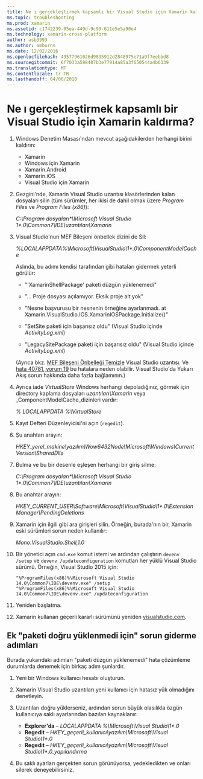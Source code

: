 ```yaml
---
title: Ne ı gerçekleştirmek kapsamlı bir Visual Studio için Xamarin kaldırma?
ms.topic: troubleshooting
ms.prod: xamarin
ms.assetid: c1742239-05ea-449d-9c99-611e5e5a90e4
ms.technology: xamarin-cross-platform
author: asb3993
ms.author: amburns
ms.date: 12/02/2016
ms.openlocfilehash: 49577961026d9895912d2848975e71a9f7eebbd8
ms.sourcegitcommit: 6f7033a598407b3e77914a85a3f650544a4b6339
ms.translationtype: MT
ms.contentlocale: tr-TR
ms.lasthandoff: 04/06/2018
---
```

# <a name="how-do-i-perform-a-thorough-uninstall-for-xamarin-for-visual-studio"></a>Ne ı gerçekleştirmek kapsamlı bir Visual Studio için Xamarin kaldırma?


1.  Windows Denetim Masası'ndan mevcut aşağıdakilerden herhangi birini kaldırın:

    -   Xamarin
    -   Windows için Xamarin
    -   Xamarin.Android
    -   Xamarin.iOS
    -   Visual Studio için Xamarin

2.  Gezgini'nde, Xamarin Visual Studio uzantısı klasörlerinden kalan dosyaları silin (tüm sürümler, her ikisi de dahil olmak üzere _Program Files_ ve _Program Files (x86)_):

    _C:\\Program dosyaları\*\\Microsoft Visual Studio 1\*.0\\Common7\\IDE\\uzantıları\\Xamarin_

3.  Visual Studio'nun MEF Bileşeni önbellek dizini de Sil:

    _%LOCALAPPDATA%\\Microsoft\\VisualStudio\\1\*.0\\ComponentModelCache_

    Aslında, bu adımı kendisi tarafından gibi hataları gidermek yeterli görülür:

    -   "'XamarinShellPackage' paketi düzgün yüklenemedi"

    -   "... Proje dosyası açılamıyor. Eksik proje alt yok"

    -   "Nesne başvurusu bir nesnenin örneğine ayarlanmadı.  at Xamarin.VisualStudio.IOS.XamarinIOSPackage.Initialize()"

    -   "SetSite paketi için başarısız oldu" (Visual Studio içinde _ActivityLog.xml_)

    -   "LegacySitePackage paketi için başarısız oldu" (Visual Studio içinde _ActivityLog.xml_)

    (Ayrıca bkz. [MEF Bileşeni Önbelleği Temizle](https://visualstudiogallery.msdn.microsoft.com/22b94661-70c7-4a93-9ca3-8b6dd45f47cd) Visual Studio uzantısı.  Ve [hata 40781, yorum 19](https://bugzilla.xamarin.com/show_bug.cgi?id=40781#c19) bu hatalara neden olabilir. Visual Studio'da Yukarı Akış sorun hakkında daha fazla bağlamının.)

4.  Ayrıca iade _VirtualStore_ Windows herhangi depoladığınız, görmek için directory kaplama dosyaları _uzantıları\\Xamarin_ veya _ComponentModelCache_dizinleri vardır:

    _% LOCALAPPDATA %\\VirtualStore_

5.  Kayıt Defteri Düzenleyicisi'ni açın (`regedit`).

6.  Şu anahtarı arayın:

    _HKEY\_yerel\_makine\\yazılım\\Wow6432Node\\Microsoft\\Windows\\CurrentVersion\\SharedDlls_

7.  Bulma ve bu bir desenle eşleşen herhangi bir giriş silme:

    _C:\\Program dosyaları\*\\Microsoft Visual Studio 1\*.0\\Common7\\IDE\\uzantıları\\Xamarin_

8.  Bu anahtar arayın:

    _HKEY\_CURRENT\_USER\\Software\\Microsoft\\VisualStudio\\1\*.0\\ExtensionManager\\PendingDeletions_

9.  Xamarin için ilgili gibi ara girişleri silin.  Örneğin, burada'nın bir, Xamarin eski sürümleri sorun neden kullanılır:

    _Mono.VisualStudio.Shell,1.0_

10. Bir yönetici açın `cmd.exe` komut istemi ve ardından çalıştırın `devenv /setup` ve `devenv /updateconfiguration` komutları her yüklü Visual Studio sürümü.  Örneğin, Visual Studio 2015 için:

    ```
    "%ProgramFiles(x86)%\Microsoft Visual Studio 14.0\Common7\IDE\devenv.exe" /setup
    "%ProgramFiles(x86)%\Microsoft Visual Studio 14.0\Common7\IDE\devenv.exe" /updateconfiguration
    ```

11. Yeniden başlatma.

12. Xamarin kullanan geçerli kararlı sürümünü yeniden [visualstudio.com](https://visualstudio.com/xamarin/).

## <a name="additional-troubleshooting-steps-for-package-did-not-load-correctly"></a>Ek "paketi doğru yüklenmedi için" sorun giderme adımları

Burada yukarıdaki adımları "paketi düzgün yüklenemedi" hata çözümleme durumlarda denemek için birkaç adım şunlardır.

1.  Yeni bir Windows kullanıcı hesabı oluşturun.

2.  Xamarin Visual Studio uzantıları yeni kullanıcı için hatasız yük olmadığını denetleyin.

3.  Uzantıları doğru yüklerseniz, ardından sorun büyük olasılıkla özgün kullanıcıya saklı ayarlarından bazıları kaynaklanır:

    -   **Explorer'da** – _LOCALAPPDATA %\\Microsoft\\Visual Studio\\1\*.0_
    -   **Regedit** – _HKEY\_geçerli\_kullanıcı\\yazılım\\Microsoft\\Visual Studio\\1\*.0_
    -   **Regedit** – _HKEY\_geçerli\_kullanıcı\\yazılım\\Microsoft\\Visual Studio\\1\*.0\_yapılandırma_

4.  Bu saklı ayarları gerçekten sorun görünüyorsa, yedekledikten ve onları silerek deneyebilirsiniz.
